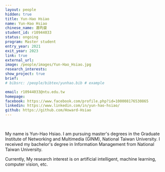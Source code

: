 ```yaml
---
layout: people
hidden: true
title: Yun-Hao Hsiao
name: Yun-Hao Hsiao
chinese_name: 蕭昀豪
student_id: r10944033
status: ongoing
program: Master student
entry_year: 2021
exit_year: 2023
link: true
external_url:
image: /people/images/Yun-Hao_Hsiao.jpg
research_interests: 
show_project: true
brief: 
# bibsrc: /people/bibtex/yunhao.bib # example

email: r10944033@ntu.edu.tw
homepage: 
facebook: https://www.facebook.com/profile.php?id=100008176530865
linkedin: https://www.linkedin.com/in/yun-hao-hsiao/
github: https://github.com/Howard-Hsiao
---
```


<br />

My name is Yun-Hao Hsiao. I am pursuing master's degrees in the Graduate Institute of Networking and Multimedia (GINM), National Taiwan University. I received my bachelor's degree in Information Management from National Taiwan University.

Currently, My research interest is on artificial intelligent, machine learning, computer vision, etc.